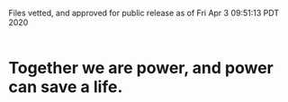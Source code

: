 Files vetted, and approved for public release as of Fri Apr  3 09:51:13 PDT 2020<br><br><h1>Together we are power, and power can save a life.</h1>
